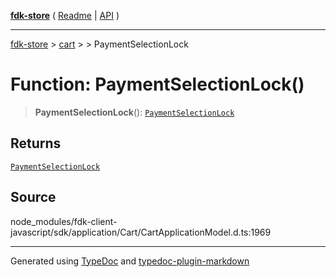 [**fdk-store**](../../../README.md) ( [Readme](../../../README.md) \| [API](../../../API.md) )

---

[fdk-store](../../../API.md) > [cart](../../README.md) > [<internal>](../README.md) > PaymentSelectionLock

# Function: PaymentSelectionLock()

> **PaymentSelectionLock**(): [`PaymentSelectionLock`](../type-aliases/type-alias.PaymentSelectionLock.md)

## Returns

[`PaymentSelectionLock`](../type-aliases/type-alias.PaymentSelectionLock.md)

## Source

node_modules/fdk-client-javascript/sdk/application/Cart/CartApplicationModel.d.ts:1969

---

Generated using [TypeDoc](https://typedoc.org/) and [typedoc-plugin-markdown](https://www.npmjs.com/package/typedoc-plugin-markdown)

